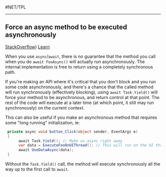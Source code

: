 #NET/TPL

---

## Force an async method to be executed asynchronously

[StackOverflow](https://stackoverflow.com/questions/22645024/when-would-i-use-task-yield))
[Learn](https://learn.microsoft.com/en-us/dotnet/api/system.threading.tasks.task.yield?view=net-6.0)

When you use `async`/`await`, there is no guarantee that the method you call when you do `await FooAsync()` will actually run asynchronously. 
The internal implementation is free to return using a completely synchronous path.

If you're making an API where it's critical that you don't block and you run some code asynchronously, and there's a chance that the called method 
will run synchronously (effectively blocking), using `await Task.Yield()` will force your method to be asynchronous, and return control at that point. 
The rest of the code will execute at a later time (at which point, it still may run synchronously) on the current context.

This can also be useful if you make an asynchronous method that requires some "long running" initialization, ie:

```csharp
 private async void button_Click(object sender, EventArgs e)
 {
      await Task.Yield(); // Make us async right away
      var data = ExecuteFooOnUIThread(); // This will run on the UI thread at some point later
      await UseDataAsync(data);
 }
```

Without the `Task.Yield()` call, the method will execute synchronously all the way up to the first call to `await`.

